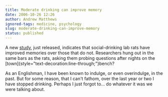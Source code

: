 ```yaml
---
title: Moderate drinking can improve memory
date: 2006-10-26 12:26
author: Andrew Matthews
ignored-tags: medicine, psychology
slug: moderate-drinking-can-improve-memory
status: published
---
```


A new [study](http://www.eurekalert.org/pub_releases/2006-10/osu-mdm102506.php), just released, indicates that social-drinking lab rats have improved memories over those that do not. Researchers hung out in the same bars as the rats, asking them probing questions after nights on the [town]{style="text-decoration:line-through;"}bench?

As an Englishman, I have been known to indulge, or even overindulge, in the past. But for some reason, that I can't fathom, over the last year or two I have stopped drinking. Perhaps I just forgot to... do whatever it was we were talking about.
